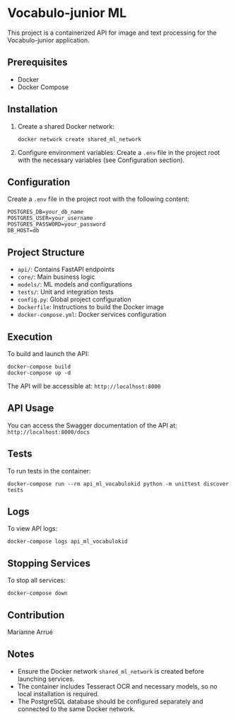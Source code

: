 # Vocabulo-junior ML

This project is a containerized API for image and text processing for the Vocabulo-junior application.

## Prerequisites

- Docker
- Docker Compose

## Installation

1. Create a shared Docker network:
   ```
   docker network create shared_ml_network
   ```

2. Configure environment variables:
   Create a `.env` file in the project root with the necessary variables (see Configuration section).

## Configuration

Create a `.env` file in the project root with the following content:

```
POSTGRES_DB=your_db_name
POSTGRES_USER=your_username
POSTGRES_PASSWORD=your_password
DB_HOST=db
```

## Project Structure

- `api/`: Contains FastAPI endpoints
- `core/`: Main business logic
- `models/`: ML models and configurations
- `tests/`: Unit and integration tests
- `config.py`: Global project configuration
- `Dockerfile`: Instructions to build the Docker image
- `docker-compose.yml`: Docker services configuration

## Execution

To build and launch the API:

```
docker-compose build
docker-compose up -d
```

The API will be accessible at: `http://localhost:8000`

## API Usage

You can access the Swagger documentation of the API at: `http://localhost:8000/docs`

## Tests

To run tests in the container:

```
docker-compose run --rm api_ml_vocabulokid python -m unittest discover tests
```

## Logs

To view API logs:

```
docker-compose logs api_ml_vocabulokid
```

## Stopping Services

To stop all services:

```
docker-compose down
```

## Contribution

Marianne Arrué

## Notes

- Ensure the Docker network `shared_ml_network` is created before launching services.
- The container includes Tesseract OCR and necessary models, so no local installation is required.
- The PostgreSQL database should be configured separately and connected to the same Docker network.